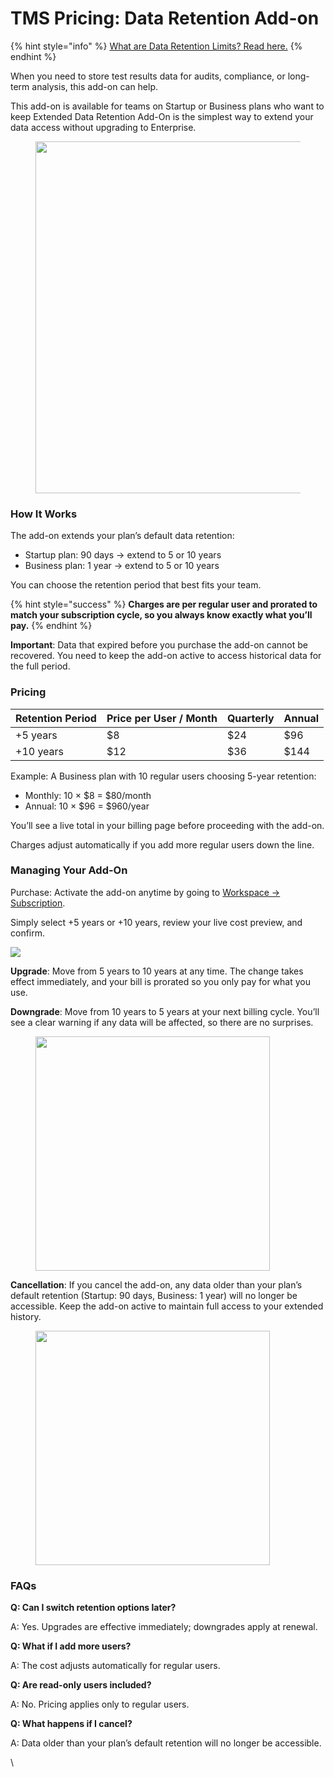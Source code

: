 # TMS Pricing: Data Retention Add-on

{% hint style="info" %}
[What are Data Retention Limits? Read here.](../what-are-data-retention-limits.md)
{% endhint %}

When you need to store test results data for audits, compliance, or long-term analysis, this add-on can help.

This add-on is available for teams on Startup or Business plans who want to keep Extended Data Retention Add-On is the simplest way to extend your data access without upgrading to Enterprise.

<figure><img src="https://downloads.intercomcdn.com/i/o/wsaz8vex/1789497586/a23bf1b30d116a1c2c8d37de9efd/image.png?expires=1761228000&#x26;signature=799a1c0938e79bcf84acb87e3cb94d12c0a79e14468809450296f78571b7dc42&#x26;req=dScvH813moRXX%2FMW1HO4zcvGTI84WJWcdeUs5EkP%2BguLrMI1EAKIKzLFnUrk%0ASNTyrWrU%2BrNpGfS5p30%3D%0A" alt="" width="563"><figcaption></figcaption></figure>

### How It Works <a href="#h_c6b47fda9f" id="h_c6b47fda9f"></a>

The add-on extends your plan’s default data retention:

* Startup plan: 90 days → extend to 5 or 10 years
* Business plan: 1 year → extend to 5 or 10 years

You can choose the retention period that best fits your team.

{% hint style="success" %}
**Charges are per regular user and prorated to match your subscription cycle, so you always know exactly what you’ll pay.**
{% endhint %}

**Important**: Data that expired before you purchase the add-on cannot be recovered. You need to keep the add-on active to access historical data for the full period.

### Pricing <a href="#h_cdf80f02a2" id="h_cdf80f02a2"></a>

| Retention Period | Price per User / Month | Quarterly | Annual |
| ---------------- | ---------------------- | --------- | ------ |
| +5 years         | $8                     | $24       | $96    |
| +10 years        | $12                    | $36       | $144   |

Example: A Business plan with 10 regular users choosing 5-year retention:

* Monthly: 10 × $8 = $80/month
* Annual: 10 × $96 = $960/year

You’ll see a live total in your billing page before proceeding with the add-on.

Charges adjust automatically if you add more regular users down the line.

### Managing Your Add-On

Purchase: Activate the add-on anytime by going to [Workspace → Subscription](https://app.qase.io/billing).

Simply select +5 years or +10 years, review your live cost preview, and confirm.

![](https://downloads.intercomcdn.com/i/o/wsaz8vex/1789498515/29643870658832e3b06065613e0b/image.png?expires=1761228000\&signature=d9ccdcac7b3c96adb9d30a267235ba3312211fc6dd2c50030a8bddba8c3e8962\&req=dScvH813lYReXPMW1HO4zVFdNhM%2BTSSXqBeWud%2F%2Fk4IfHCU1waeKZpqzu0OZ%0Ad0o09QiIjSZ2%2BrCyM7Q%3D%0A)

**Upgrade**: Move from 5 years to 10 years at any time. The change takes effect immediately, and your bill is prorated so you only pay for what you use.

**Downgrade**: Move from 10 years to 5 years at your next billing cycle. You’ll see a clear warning if any data will be affected, so there are no surprises.

<figure><img src="https://downloads.intercomcdn.com/i/o/wsaz8vex/1789607104/550117921d19d3572bb13c88a518/image.png?expires=1761228000&#x26;signature=6d8ce1852808dc5cd1f672df66477bef1606d6fcd0555788c9c80d3dcf85c27f&#x26;req=dScvH89%2BmoBfXfMW1HO4zek9FWs1BRUrfGHIUj9wNkJtpN0q9ZE2xbOyZg3Q%0A9e1uDPXs5ViCfVYtIgs%3D%0A" alt="" width="375"><figcaption></figcaption></figure>

**Cancellation**: If you cancel the add-on, any data older than your plan’s default retention (Startup: 90 days, Business: 1 year) will no longer be accessible. Keep the add-on active to maintain full access to your extended history.

<figure><img src="https://downloads.intercomcdn.com/i/o/wsaz8vex/1789607333/392a0775c0cae72f93bbf7745969/image.png?expires=1761228000&#x26;signature=de92dba1924047a58fec05376dce0c177c7f9c323fb84938dca618d0604cafad&#x26;req=dScvH89%2BmoJcWvMW1HO4zVIpN7MXlJX8RYTj20lCBEBiM4uf1MtEe%2FLxa3Ar%0AcvP6hn42W2%2FtQJuW6UU%3D%0A" alt="" width="375"><figcaption></figcaption></figure>

### FAQs <a href="#h_100158a87c" id="h_100158a87c"></a>

**Q: Can I switch retention options later?**

A: Yes. Upgrades are effective immediately; downgrades apply at renewal.

**Q: What if I add more users?**

A: The cost adjusts automatically for regular users.

**Q: Are read-only users included?**

A: No. Pricing applies only to regular users.

**Q: What happens if I cancel?**

A: Data older than your plan’s default retention will no longer be accessible.

\
